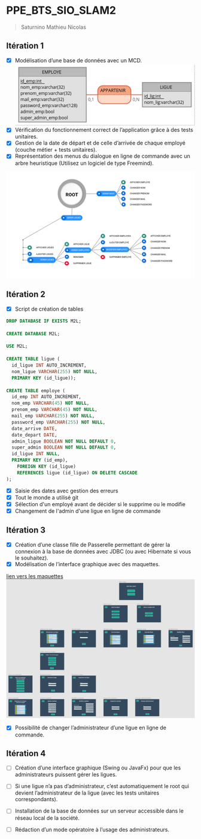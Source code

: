 # PPE_BTS_SIO_SLAM2
> Saturnino Mathieu Nicolas

## Itération 1

- [x] Modélisation d’une base de données avec un MCD.
![MCD](https://raw.githubusercontent.com/NicoLarson/PPE_BTS_SIO_SLAM2/master/MCD.png)
- [x] Vérification du fonctionnement correct de l’application grâce à des tests unitaires.
- [x] Gestion de la date de départ et de celle d’arrivée de chaque employé (couche métier + tests unitaires).
- [x] Représentation des menus du dialogue en ligne de commande avec un arbre heuristique (Utilisez un logiciel de type Freemind). 

![TreeMind](https://raw.githubusercontent.com/NicoLarson/PPE_BTS_SIO_SLAM2/master/Menu.png)


## Itération 2

- [x] Script de création de tables

```sql
DROP DATABASE IF EXISTS M2L;

CREATE DATABASE M2L;

USE M2L;

CREATE TABLE ligue (
  id_ligue INT AUTO_INCREMENT,
  nom_ligue VARCHAR(255) NOT NULL,
  PRIMARY KEY (id_ligue));

CREATE TABLE employe (
  id_emp INT AUTO_INCREMENT,
  nom_emp VARCHAR(45) NOT NULL,
  prenom_emp VARCHAR(45) NOT NULL,
  mail_emp VARCHAR(255) NOT NULL,
  password_emp VARCHAR(255) NOT NULL,
  date_arrive DATE,
  date_depart DATE,
  admin_ligue BOOLEAN NOT NULL DEFAULT 0,
  super_admin BOOLEAN NOT NULL DEFAULT 0,
  id_ligue INT NULL,
  PRIMARY KEY (id_emp),
    FOREIGN KEY (id_ligue)
    REFERENCES ligue (id_ligue) ON DELETE CASCADE
);

```

- [x] Saisie des dates avec gestion des erreurs
- [x] Tout le monde a utilisé git
- [x] Sélection d'un employé avant de décider si le supprime ou le modifie
- [x] Changement de l'admin d'une ligue en ligne de commande

## Itération 3

- [x] Création d’une classe fille de Passerelle permettant de gérer la connexion à la base de données avec JDBC (ou avec Hibernate si vous le souhaitez).
- [x] Modélisation de l’interface graphique avec des maquettes.

[lien vers les maquettes](https://github.com/NicoLarson/PPE_BTS_SIO_SLAM2/blob/master/maquettes_interface_graphique.pdf)
![previewMaquettes](https://raw.githubusercontent.com/NicoLarson/PPE_BTS_SIO_SLAM2/master/preview_maquettes.png)
- [x] Possibilité de changer l’administrateur d’une ligue en ligne de commande. 

## Itération 4

- [ ] Création d’une interface graphique (Swing ou JavaFx) pour que les administrateurs puissent gérer les ligues.
- [ ] Si une ligue n’a pas d’administrateur, c’est automatiquement le root qui devient l’administrateur de la ligue (avec les tests unitaires correspondants).
- [ ] Installation de la base de données sur un serveur accessible dans le réseau local de la société.
- [ ] Rédaction d’un mode opératoire à l’usage des administrateurs. 


